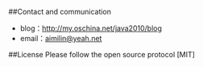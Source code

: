 ##Contact and communication

- blog：http://my.oschina.net/java2010/blog
- email：aimilin@yeah.net

##License
Please follow the open source protocol [MIT]
